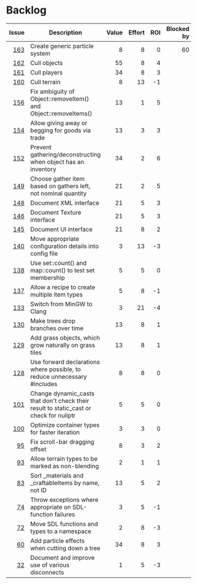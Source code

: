# Backlog

| Issue | Description | Value | Effort | ROI | Blocked by |
| ----: | ----------- | ----: | -----: | --: | ---------: |
| [163](https://github.com/timgurto/mmo/issues/163) | Create generic particle system | 8 | 8 | 0 | 60 |
| [162](https://github.com/timgurto/mmo/issues/162) | Cull objects | 55 | 8 | 4 |  |
| [161](https://github.com/timgurto/mmo/issues/161) | Cull players | 34 | 8 | 3 |  |
| [160](https://github.com/timgurto/mmo/issues/160) | Cull terrain | 8 | 13 | -1 |  |
| [156](https://github.com/timgurto/mmo/issues/156) | Fix ambiguity of Object::removeItem() and Object::removeItems() | 13 | 1 | 5 |  |
| [154](https://github.com/timgurto/mmo/issues/154) | Allow giving away or begging for goods via trade | 13 | 3 | 3 |  |
| [152](https://github.com/timgurto/mmo/issues/152) | Prevent gathering/deconstructing when object has an inventory | 34 | 2 | 6 |  |
| [149](https://github.com/timgurto/mmo/issues/149) | Choose gather item based on gathers left, not nominal quantity | 21 | 2 | 5 |  |
| [148](https://github.com/timgurto/mmo/issues/148) | Document XML interface | 21 | 5 | 3 |  |
| [146](https://github.com/timgurto/mmo/issues/146) | Document Texture interface | 21 | 5 | 3 |  |
| [145](https://github.com/timgurto/mmo/issues/145) | Document UI interface | 21 | 8 | 2 |  |
| [140](https://github.com/timgurto/mmo/issues/140) | Move appropriate configuration details into config file | 3 | 13 | -3 |  |
| [138](https://github.com/timgurto/mmo/issues/138) | Use set::count() and map::count() to test set membership | 5 | 5 | 0 |  |
| [137](https://github.com/timgurto/mmo/issues/137) | Allow a recipe to create multiple item types | 5 | 8 | -1 |  |
| [133](https://github.com/timgurto/mmo/issues/133) | Switch from MinGW to Clang | 3 | 21 | -4 |  |
| [130](https://github.com/timgurto/mmo/issues/130) | Make trees drop branches over time | 13 | 8 | 1 |  |
| [129](https://github.com/timgurto/mmo/issues/129) | Add grass objects, which grow naturally on grass tiles | 13 | 8 | 1 |  |
| [128](https://github.com/timgurto/mmo/issues/128) | Use forward declarations where possible, to reduce unnecessary #includes | 8 | 8 | 0 |  |
| [101](https://github.com/timgurto/mmo/issues/101) | Change dynamic_casts that don't check their result to static_cast or check for nullptr | 5 | 5 | 0 |  |
| [100](https://github.com/timgurto/mmo/issues/100) | Optimize container types for faster iteration | 3 | 3 | 0 |  |
| [95](https://github.com/timgurto/mmo/issues/95) | Fix scroll-bar dragging offset | 8 | 3 | 2 |  |
| [93](https://github.com/timgurto/mmo/issues/93) | Allow terrain types to be marked as non-blending | 2 | 1 | 1 |  |
| [83](https://github.com/timgurto/mmo/issues/83) | Sort _materials and _craftableItems by name, not ID | 13 | 5 | 2 |  |
| [74](https://github.com/timgurto/mmo/issues/74) | Throw exceptions where appropriate on SDL-function failures | 3 | 5 | -1 |  |
| [72](https://github.com/timgurto/mmo/issues/72) | Move SDL functions and types to a namespace | 2 | 8 | -3 |  |
| [60](https://github.com/timgurto/mmo/issues/60) | Add particle effects when cutting down a tree | 34 | 8 | 3 |  |
| [32](https://github.com/timgurto/mmo/issues/32) | Document and improve use of various disconnects | 1 | 5 | -3 |  |
